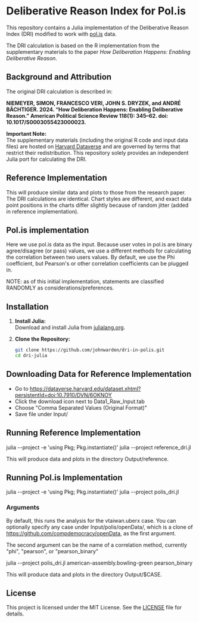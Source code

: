 # Deliberative Reason Index for Pol.is

This repository contains a Julia implementation of the Deliberative Reason Index (DRI) modified to work with [pol.is](https://pol.is/) data.

The DRI calculation is based on the R implementation from the supplementary materials to the paper *How Deliberation Happens: Enabling Deliberative Reason*.

## Background and Attribution

The original DRI calculation is described in:

**NIEMEYER, SIMON, FRANCESCO VERI, JOHN S. DRYZEK, and ANDRÉ BÄCHTIGER. 2024. “How Deliberation Happens: Enabling Deliberative Reason.” American Political Science Review 118(1): 345–62. doi: 10.1017/S0003055423000023.**

**Important Note:**  
The supplementary materials (including the original R code and input data files) are hosted on [Harvard Dataverse](https://dataverse.harvard.edu/dataset.xhtml?persistentId=doi:10.7910/DVN/6OKNOY) and are governed by terms that restrict their redistribution. This repository solely provides an independent Julia port for calculating the DRI.

## Reference Implementation

This will produce similar data and plots to those from the research paper. The DRI calculations are identical. Chart styles are different, and exact data point positions in the charts differ slightly because of random jitter (added in reference implementation).

## Pol.is implementation

Here we use pol.is data as the input. Because user votes in pol.is are binary agree/disagree (or pass) values, we use a different methods for calculating the correlation between two users values. By default, we use the Phi coefficient, but Pearson's or other correlation coefficients can be plugged in. 

NOTE: as of this initial implementation, statements are classified RANDOMLY as considerations/preferences.

## Installation

1. **Install Julia:**  
   Download and install Julia from [julialang.org](https://julialang.org/downloads/).

2. **Clone the Repository:**  
   ```bash
   git clone https://github.com/johnwarden/dri-in-polis.git
   cd dri-julia
   ```

## Downloading Data for Reference Implementation

- Go to https://dataverse.harvard.edu/dataset.xhtml?persistentId=doi:10.7910/DVN/6OKNOY
- Click the download icon next to Data1_Raw_Input.tab
- Choose "Comma Separated Values (Original Format)"
- Save file under Input/ 

## Running Reference Implementation

   julia --project -e 'using Pkg; Pkg.instantiate()'
   julia --project reference_dri.jl

This will produce data and plots in the directory Output/reference.

## Running Pol.is Implementation

   julia --project -e 'using Pkg; Pkg.instantiate()'
   julia --project polis_dri.jl

### Arguments

By default, this runs the analysis for the vtaiwan.uberx case. You can optionally specify any case under Input/polis/openData/, which is a clone of https://github.com/compdemocracy/openData, as the first argument.

The second argument can be the name of a correlation method, currently "phi", "pearson", or "pearson_binary"


   julia --project polis_dri.jl american-assembly.bowling-green pearson_binary

This will produce data and plots in the directory Output/$CASE.

## License

This project is licensed under the MIT License. See the [LICENSE](LICENSE) file for details.




